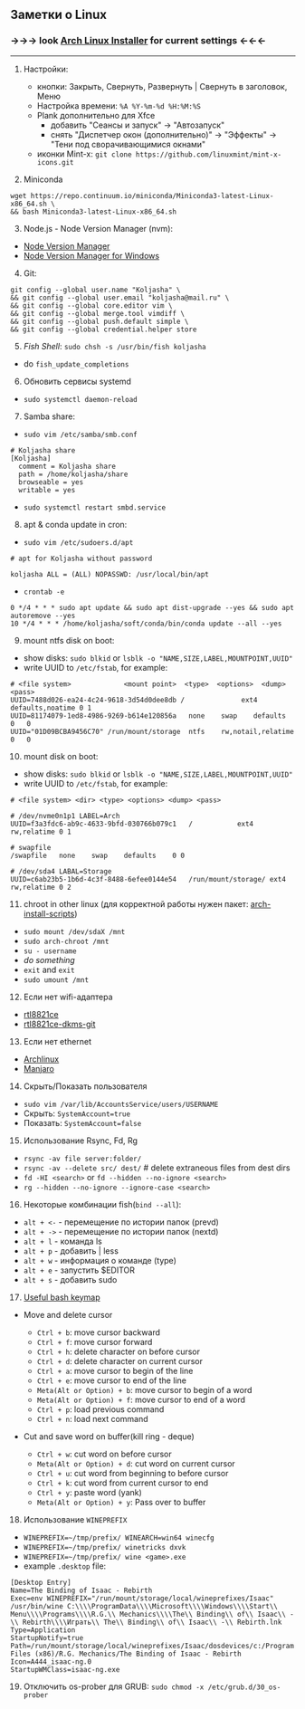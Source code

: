 ## Заметки о Linux
### ->->-> look [Arch Linux Installer](https://github.com/Koljasha/archlinux_installer) for current settings <-<-<-
***

1. Настройки:
    * кнопки: Закрыть, Свернуть, Развернуть    |    Свернуть в заголовок, Меню
    * Настройка времени: `%A %Y-%m-%d %H:%M:%S`
    * Plank дополнительно для Xfce
      * добавить "Сеансы и запуск" -> "Автозапуск"
      * снять "Диспетчер окон (дополнительно)" -> "Эффекты" -> "Тени под сворачивающимися окнами"
    * иконки Mint-x: `git clone https://github.com/linuxmint/mint-x-icons.git`

2. Miniconda
```
wget https://repo.continuum.io/miniconda/Miniconda3-latest-Linux-x86_64.sh \
&& bash Miniconda3-latest-Linux-x86_64.sh
```

3. Node.js - Node Version Manager (nvm): 
  * [Node Version Manager](https://github.com/nvm-sh/nvm)
  * [Node Version Manager for Windows](https://github.com/coreybutler/nvm-windows)

4. Git:
```
git config --global user.name "Koljasha" \
&& git config --global user.email "koljasha@mail.ru" \
&& git config --global core.editor vim \
&& git config --global merge.tool vimdiff \
&& git config --global push.default simple \
&& git config --global credential.helper store
```

5. *Fish Shell*: `sudo chsh -s /usr/bin/fish koljasha`
  * do `fish_update_completions`

6. Обновить сервисы systemd
  * `sudo systemctl daemon-reload`

7. Samba share:
  * `sudo vim /etc/samba/smb.conf`
```
# Koljasha share
[Koljasha]
  comment = Koljasha share
  path = /home/koljasha/share
  browseable = yes
  writable = yes
```
  * `sudo systemctl restart smbd.service`

8. apt & conda update in cron:
  * `sudo vim /etc/sudoers.d/apt`
```
# apt for Koljasha without password

koljasha ALL = (ALL) NOPASSWD: /usr/local/bin/apt
```
  * `crontab -e`
```
0 */4 * * * sudo apt update && sudo apt dist-upgrade --yes && sudo apt autoremove --yes
10 */4 * * * /home/koljasha/soft/conda/bin/conda update --all --yes
```

9. mount ntfs disk on boot:
  * show disks: `sudo blkid` or `lsblk -o "NAME,SIZE,LABEL,MOUNTPOINT,UUID"`
  * write UUID to `/etc/fstab`, for example:
```
# <file system>             <mount point>  <type>  <options>  <dump>  <pass>
UUID=7488d026-ea24-4c24-9618-3d54d0dee8db /              ext4    defaults,noatime 0 1
UUID=81174079-1ed8-4986-9269-b614e120856a	none	swap	defaults	0	0
UUID="01D09BCBA9456C70"	/run/mount/storage	ntfs	rw,notail,relatime	0	0
```

10. mount disk on boot:
  * show disks: `sudo blkid` or `lsblk -o "NAME,SIZE,LABEL,MOUNTPOINT,UUID"`
  * write UUID to `/etc/fstab`, for example:
```
# <file system> <dir> <type> <options> <dump> <pass>

# /dev/nvme0n1p1 LABEL=Arch
UUID=f3a3fdc6-ab9c-4633-9bfd-030766b079c1	/         	ext4      	rw,relatime	0 1

# swapfile
/swapfile	none	swap	defaults	0 0

# /dev/sda4 LABAL=Storage
UUID=c6ab23b5-1b6d-4c3f-8488-6efee0144e54	/run/mount/storage/	ext4	rw,relatime	0 2
```

11. chroot in other linux (для корректной работы нужен пакет: [arch-install-scripts](https://www.thegeekdiary.com/arch-chroot-command-not-found/))
  * `sudo mount /dev/sdaX /mnt`
  * `sudo arch-chroot /mnt`
  * `su - username`
  * *do something*
  * `exit` and `exit`
  * `sudo umount /mnt`

12. Если нет wifi-адаптера
  * [rtl8821ce](https://github.com/tomaspinho/rtl8821ce)
  * [rtl8821ce-dkms-git](https://aur.archlinux.org/packages/rtl8821ce-dkms-git)

13. Если нет ethernet
  * [Archlinux](https://archlinux.org/packages/?q=r8168)
  * [Manjaro](https://packages.manjaro.org/?query=8168)

14. Скрыть/Показать пользователя
  * `sudo vim /var/lib/AccountsService/users/USERNAME`
  * Скрыть: `SystemAccount=true`
  * Показать: `SystemAccount=false`

15. Использование Rsync, Fd, Rg
  * `rsync -av file server:folder/`
  * `rsync -av --delete src/ dest/`    # delete extraneous files from dest dirs
  * `fd -HI <search>` or `fd --hidden --no-ignore <search>`
  * `rg --hidden --no-ignore --ignore-case <search>`

16. Некоторые комбинации fish(`bind --all`):
  * `alt + <-`   - перемещение по истории папок (prevd)
  * `alt + ->`   - перемещение по истории папок (nextd)
  * `alt + l`   - команда ls
  * `alt + p`   - добавить | less
  * `alt + w`   - информация о команде (type)
  * `alt + e`   - запустить $EDITOR
  * `alt + s`   - добавить sudo

17. [Useful bash keymap](https://gist.github.com/1eedaegon/6372b024c3793fa4887190d01f6c21f9)

  * Move and delete cursor
    - `Ctrl + b`: move cursor backward
    - `Ctrl + f`: move cursor forward
    - `Ctrl + h`: delete character on before cursor
    - `Ctrl + d`: delete character on current cursor
    - `Ctrl + a`: move cursor to begin of the line
    - `Ctrl + e`: move cursor to end of the line
    - `Meta(Alt or Option) + b`: move cursor to begin of a word
    - `Meta(Alt or Option) + f`: move cursor to end of a word
    - `Ctrl + p`: load previous command
    - `Ctrl + n`: load next command

  * Cut and save word on buffer(kill ring - deque)
    - `Ctrl + w`: cut word on before cursor
    - `Meta(Alt or Option) + d`: cut word on current cursor
    - `Ctrl + u`: cut word from beginning to before cursor
    - `Ctrl + k`: cut word from current cursor to end
    - `Ctrl + y`: paste word (yank)
    - `Meta(Alt or Option) + y`: Pass over to buffer

18. Использование `WINEPREFIX`
  * `WINEPREFIX=~/tmp/prefix/ WINEARCH=win64 winecfg`
  * `WINEPREFIX=~/tmp/prefix/ winetricks dxvk`
  * `WINEPREFIX=~/tmp/prefix/ wine <game>.exe`
  * example `.desktop` file:
  ```
[Desktop Entry]
Name=The Binding of Isaac - Rebirth
Exec=env WINEPREFIX="/run/mount/storage/local/wineprefixes/Isaac" /usr/bin/wine C:\\\\ProgramData\\\\Microsoft\\\\Windows\\\\Start\\ Menu\\\\Programs\\\\R.G.\\ Mechanics\\\\The\\ Binding\\ of\\ Isaac\\ -\\ Rebirth\\\\Играть\\ The\\ Binding\\ of\\ Isaac\\ -\\ Rebirth.lnk
Type=Application
StartupNotify=true
Path=/run/mount/storage/local/wineprefixes/Isaac/dosdevices/c:/Program Files (x86)/R.G. Mechanics/The Binding of Isaac - Rebirth
Icon=A444_isaac-ng.0
StartupWMClass=isaac-ng.exe
  ```
19. Отключить os-prober для GRUB: `sudo chmod -x /etc/grub.d/30_os-prober`

